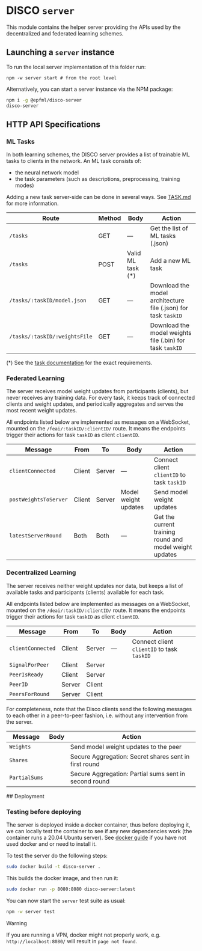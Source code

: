 # DISCO `server`

This module contains the helper server providing the APIs used by the decentralized and federated learning schemes.

## Launching a `server` instance

To run the local server implementation of this folder run:

```
npm -w server start # from the root level
```

Alternatively, you can start a server instance via the NPM package:

```sh
npm i -g @epfml/disco-server
disco-server
```

## HTTP API Specifications

### ML Tasks

In both learning schemes, the DISCO server provides a list of trainable ML tasks to clients in the network. An ML task consists of:

- the neural network model
- the task parameters (such as descriptions, preprocessing, training modes)

Adding a new task server-side can be done in several ways. See [TASK.md](https://github.com/epfml/disco/tree/develop/docs/TASK.md) for more information.

| Route                         | Method | Body               | Action                                                         |
| ----------------------------- | ------ | ------------------ | -------------------------------------------------------------- |
| `/tasks`                      | GET    | —                  | Get the list of ML tasks (.json)                               |
| `/tasks`                      | POST   | Valid ML task (\*) | Add a new ML task                                              |
| `/tasks/:taskID/model.json`   | GET    | —                  | Download the model architecture file (.json) for task `taskID` |
| `/tasks/:taskID/:weightsFile` | GET    | —                  | Download the model weights file (.bin) for task `taskID`       |

(\*) See the [task documentation](https://github.com/epfml/disco/tree/develop/docs/TASK.md) for the exact requirements.

### Federated Learning

The server receives model weight updates from participants (clients), but never receives any training data. For every task, it keeps track of connected clients and weight updates, and periodically aggregates and serves the most recent weight updates.

All endpoints listed below are implemented as messages on a WebSocket, mounted on the `/feai/:taskID/:clientID/` route. It means the endpoints trigger their actions for task `taskID` as client `clientID`.

| Message               | From   | To     | Body                 | Action                                                  |
| --------------------- | ------ | ------ | -------------------- | ------------------------------------------------------- |
| `clientConnected`     | Client | Server | —                    | Connect client `clientID` to task `taskID`              |
| `postWeightsToServer` | Client | Server | Model weight updates | Send model weight updates                               |
| `latestServerRound`   | Both   | Both   | —                    | Get the current training round and model weight updates |

### Decentralized Learning

The server receives neither weight updates nor data, but keeps a list of available tasks and participants (clients) available for each task.

All endpoints listed below are implemented as messages on a WebSocket, mounted on the `/deai/:taskID/:clientID/` route. It means the endpoints trigger their actions for task `taskID` as client `clientID`.

| Message           | From   | To     | Body | Action                                     |
| ----------------- | ------ | ------ | ---- | ------------------------------------------ |
| `clientConnected` | Client | Server | —    | Connect client `clientID` to task `taskID` |
| `SignalForPeer`   | Client | Server |
| `PeerIsReady`     | Client | Server |
| `PeerID`          | Server | Client |
| `PeersForRound`   | Server | Client |

For completeness, note that the Disco clients send the following messages to each other in a peer-to-peer fashion, i.e. without any intervention from the server.

| Message       | Body | Action                                                |
| ------------- | ---- | ----------------------------------------------------- |
| `Weights`     |      | Send model weight updates to the peer                 |
| `Shares`      |      | Secure Aggregation: Secret shares sent in first round |
| `PartialSums` |      | Secure Aggregation: Partial sums sent in second round |

## Deployment

### Testing before deploying

The server is deployed inside a docker container, thus before deploying it, we can locally test the container to see if any new dependencies work (the container runs a 20.04 Ubuntu server). See [docker guide](https://docs.docker.com/get-started/) if you have not used docker and or need to install it.

To test the server do the following steps:

```sh
sudo docker build -t disco-server .
```

This builds the docker image, and then run it:

```sh
sudo docker run -p 8080:8080 disco-server:latest
```

You can now start the `server` test suite as usual:

```sh
npm -w server test
```

> [!WARNING]
> If you are running a VPN, docker might not properly work, e.g. `http://localhost:8080/` will result in `page not found`.
